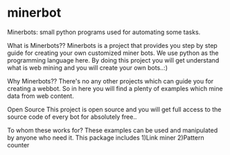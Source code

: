 # minerbot
Minerbots: small python programs used for automating some tasks.

What is Minerbots??
Minerbots is a project that provides you step by step guide for creating your own customized miner bots. We use python as the programming language here. By doing this project you will get understand what is web mining and you will create your own bots..:)

Why Minerbots??
There's no any other projects which can guide you for creating a webbot. So in here you will find a plenty of examples which mine data from web content.

Open Source
This project is open source and you will get full access to the source code of every bot for absolutely free..

To whom these works for?
These examples can be used and manipulated by anyone who need it.
This package includes
1)Link miner
2)Pattern counter

